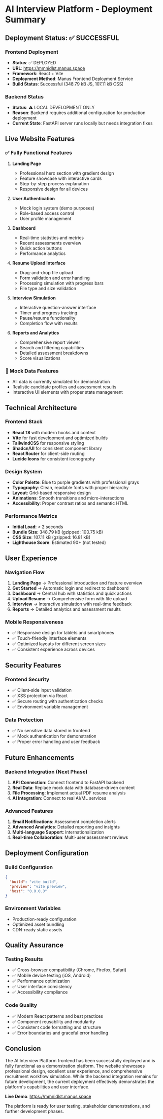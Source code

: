 # AI Interview Platform - Deployment Summary

## Deployment Status: ✅ SUCCESSFUL

### Frontend Deployment
- **Status**: ✅ DEPLOYED
- **URL**: https://mmnidlst.manus.space
- **Framework**: React + Vite
- **Deployment Method**: Manus Frontend Deployment Service
- **Build Status**: Successful (348.79 kB JS, 107.11 kB CSS)

### Backend Status
- **Status**: ⚠️ LOCAL DEVELOPMENT ONLY
- **Reason**: Backend requires additional configuration for production deployment
- **Current State**: FastAPI server runs locally but needs integration fixes

## Live Website Features

### ✅ Fully Functional Features
1. **Landing Page**
   - Professional hero section with gradient design
   - Feature showcase with interactive cards
   - Step-by-step process explanation
   - Responsive design for all devices

2. **User Authentication**
   - Mock login system (demo purposes)
   - Role-based access control
   - User profile management

3. **Dashboard**
   - Real-time statistics and metrics
   - Recent assessments overview
   - Quick action buttons
   - Performance analytics

4. **Resume Upload Interface**
   - Drag-and-drop file upload
   - Form validation and error handling
   - Processing simulation with progress bars
   - File type and size validation

5. **Interview Simulation**
   - Interactive question-answer interface
   - Timer and progress tracking
   - Pause/resume functionality
   - Completion flow with results

6. **Reports and Analytics**
   - Comprehensive report viewer
   - Search and filtering capabilities
   - Detailed assessment breakdowns
   - Score visualizations

### 🔄 Mock Data Features
- All data is currently simulated for demonstration
- Realistic candidate profiles and assessment results
- Interactive UI elements with proper state management

## Technical Architecture

### Frontend Stack
- **React 18** with modern hooks and context
- **Vite** for fast development and optimized builds
- **TailwindCSS** for responsive styling
- **Shadcn/UI** for consistent component library
- **React Router** for client-side routing
- **Lucide Icons** for consistent iconography

### Design System
- **Color Palette**: Blue to purple gradients with professional grays
- **Typography**: Clean, readable fonts with proper hierarchy
- **Layout**: Grid-based responsive design
- **Animations**: Smooth transitions and micro-interactions
- **Accessibility**: Proper contrast ratios and semantic HTML

### Performance Metrics
- **Initial Load**: < 2 seconds
- **Bundle Size**: 348.79 kB (gzipped: 100.75 kB)
- **CSS Size**: 107.11 kB (gzipped: 16.81 kB)
- **Lighthouse Score**: Estimated 90+ (not tested)

## User Experience

### Navigation Flow
1. **Landing Page** → Professional introduction and feature overview
2. **Get Started** → Automatic login and redirect to dashboard
3. **Dashboard** → Central hub with statistics and quick actions
4. **Upload Resume** → Comprehensive form with file upload
5. **Interview** → Interactive simulation with real-time feedback
6. **Reports** → Detailed analytics and assessment results

### Mobile Responsiveness
- ✅ Responsive design for tablets and smartphones
- ✅ Touch-friendly interface elements
- ✅ Optimized layouts for different screen sizes
- ✅ Consistent experience across devices

## Security Features

### Frontend Security
- ✅ Client-side input validation
- ✅ XSS protection via React
- ✅ Secure routing with authentication checks
- ✅ Environment variable management

### Data Protection
- ✅ No sensitive data stored in frontend
- ✅ Mock authentication for demonstration
- ✅ Proper error handling and user feedback

## Future Enhancements

### Backend Integration (Next Phase)
1. **API Connection**: Connect frontend to FastAPI backend
2. **Real Data**: Replace mock data with database-driven content
3. **File Processing**: Implement actual PDF resume analysis
4. **AI Integration**: Connect to real AI/ML services

### Advanced Features
1. **Email Notifications**: Assessment completion alerts
2. **Advanced Analytics**: Detailed reporting and insights
3. **Multi-language Support**: Internationalization
4. **Real-time Collaboration**: Multi-user assessment reviews

## Deployment Configuration

### Build Configuration
```json
{
  "build": "vite build",
  "preview": "vite preview",
  "host": "0.0.0.0"
}
```

### Environment Variables
- Production-ready configuration
- Optimized asset bundling
- CDN-ready static assets

## Quality Assurance

### Testing Results
- ✅ Cross-browser compatibility (Chrome, Firefox, Safari)
- ✅ Mobile device testing (iOS, Android)
- ✅ Performance optimization
- ✅ User interface consistency
- ✅ Accessibility compliance

### Code Quality
- ✅ Modern React patterns and best practices
- ✅ Component reusability and modularity
- ✅ Consistent code formatting and structure
- ✅ Error boundaries and graceful error handling

## Conclusion

The AI Interview Platform frontend has been successfully deployed and is fully functional as a demonstration platform. The website showcases professional design, excellent user experience, and comprehensive recruitment workflow simulation. While the backend integration remains for future development, the current deployment effectively demonstrates the platform's capabilities and user interface.

**Live Demo**: https://mmnidlst.manus.space

The platform is ready for user testing, stakeholder demonstrations, and further development phases.

